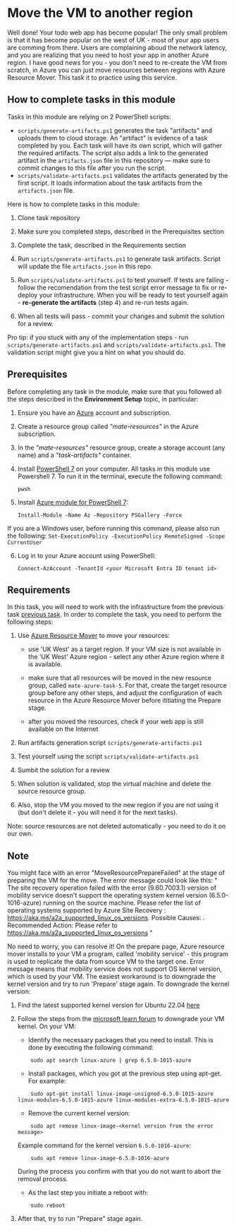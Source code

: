 # Move the VM to another region

Well done! Your todo web app has become popular! The only small problem is that it has become popular on the west of UK - most of your app users are comming from there. Users are complaining aboud the network latency, and you are realizing that you need to host your app in another Azure region. I have good news for you - you don't need to re-create the VM from scratch, in Azure you can just move resources between regions with Azure Resource Mover. This task it to practice using this service. 

## How to complete tasks in this module 

Tasks in this module are relying on 2 PowerShell scripts: 

- `scripts/generate-artifacts.ps1` generates the task "artifacts" and uploads them to cloud storage. An "artifact" is evidence of a task completed by you. Each task will have its own script, which will gather the required artifacts. The script also adds a link to the generated artifact in the `artifacts.json` file in this repository — make sure to commit changes to this file after you run the script. 
- `scripts/validate-artifacts.ps1` validates the artifacts generated by the first script. It loads information about the task artifacts from the `artifacts.json` file.

Here is how to complete tasks in this module:

1. Clone task repository

2. Make sure you completed steps, described in the Prerequisites section

3. Complete the task, described in the Requirements section 

4. Run `scripts/generate-artifacts.ps1` to generate task artifacts. Script will update the file `artifacts.json` in this repo. 

5. Run `scripts/validate-artifacts.ps1` to test yourself. If tests are failing - follow the recomendation from the test script error message to fix or re-deploy your infrastructure. When you will be ready to test yourself again - **re-generate the artifacts** (step 4) and re-run tests again. 

6. When all tests will pass - commit your changes and submit the solution for a review. 

Pro tip: if you stuck with any of the implementation steps - run `scripts/generate-artifacts.ps1` and `scripts/validate-artifacts.ps1`. The validation script might give you a hint on what you should do.  

## Prerequisites

Before completing any task in the module, make sure that you followed all the steps described in the **Environment Setup** topic, in particular: 

1. Ensure you have an [Azure](https://azure.microsoft.com/en-us/free/) account and subscription.

2. Create a resource group called *"mate-resources"* in the Azure subscription.

3. In the *"mate-resources"* resource group, create a storage account (any name) and a *"task-artifacts"* container.

4. Install [PowerShell 7](https://learn.microsoft.com/en-us/powershell/scripting/install/installing-powershell?view=powershell-7.4) on your computer. All tasks in this module use Powershell 7. To run it in the terminal, execute the following command: 
    ```
    pwsh
    ```

5. Install [Azure module for PowerShell 7](https://learn.microsoft.com/en-us/powershell/azure/install-azure-powershell?view=azps-11.3.0): 
    ```
    Install-Module -Name Az -Repository PSGallery -Force
    ```
If you are a Windows user, before running this command, please also run the following: 
    ```
    Set-ExecutionPolicy -ExecutionPolicy RemoteSigned -Scope CurrentUser
    ```

6. Log in to your Azure account using PowerShell:
    ```
    Connect-AzAccount -TenantId <your Microsoft Entra ID tenant id>
    ```

## Requirements

In this task, you will need to work with the infrastructure from the previous task [previous task](https://github.com/mate-academy/azure_task_3_attach_data_disk). In order to complete the task, you need to perform the following steps: 


1. Use [Azure Resource Mover](https://learn.microsoft.com/en-us/azure/resource-mover/tutorial-move-region-virtual-machines) to move your resources: 
    
    - use 'UK West' as a target region. If your VM size is not available in the 'UK West' Azure region - select any other Azure region where it is available. 

    - make sure that all resources will be moved in the new resource group, called `mate-azure-task-5`. For that, create the target resource group before any other steps, and adjust the configuration of each resource in the Azure Resource Mover before ititiating the Prepare stage. 

    - after you moved the resources, check if your web app is still available on the Internet 

2. Run artifacts generation script `scripts/generate-artifacts.ps1`

3. Test yourself using the script `scripts/validate-artifacts.ps1`

4. Sumbit the solution for a review

5. When solution is validated, stop the virtual machine and delete the source resource group. 

6. Also, stop the VM you moved to the new region if you are not using it (but don't delete it - you will need it for the next tasks). 

Note: source resources are not deleted automatically - you need to do it on our own. 

## Note

You might face with an error "MoveResourcePrepareFailed" at the stage of preparing the VM for the move. The error message could look like this:
"
The site recovery operation failed with the error (9.60.7003.1) version of mobility service doesn't support the operating system kernel version (6.5.0-1016-azure) running on the source machine. Please refer the list of operating systems supported by Azure Site Recovery : https://aka.ms/a2a_supported_linux_os_versions.
Possible Causes: .
Recommended Action: Please refer to https://aka.ms/a2a_supported_linux_os_versions
"

No need to worry, you can resolve it! 
On the prepare page, Azure resource mover installs to your VM a program, called 'mobility service' - this program is used to replicate the data from source VM to the target one. Error message means that mobility service does not support OS kernel version, which is used by your VM. The easiest workaround is to downgrade the kernel version and try to run 'Prepare' stage again. To downgrade the kernel version:

1. Find the latest supported kernel version for Ubuntu 22.04 [here](https://learn.microsoft.com/en-us/azure/site-recovery/azure-to-azure-support-matrix#linux)

2. Follow the steps from the [microsoft learn forum](https://learn.microsoft.com/en-us/answers/questions/918155/how-can-i-downgrade-the-kernel-version-of-ubuntu-o) to downgrade your VM kernel. On your VM:

    - Identify the necessary packages that you need to install. This is done by executing the following command:
    ```
        sudo apt search linux-azure | grep 6.5.0-1015-azure
    ```

    - Install packages, which you got at the previous step using apt-get. For example: 
    ```
        sudo apt-get install linux-image-unsigned-6.5.0-1015-azure linux-modules-6.5.0-1015-azure linux-modules-extra-6.5.0-1015-azure
    ```

    - Remove the current kernel version: 
    
    ```
        sudo apt remove linux-image-<kernel version from the error message>
    ```
    Example command for the kernel version `6.5.0-1016-azure`: 
    
    ```
        sudo apt remove linux-image-6.5.0-1016-azure
    ```
    
    During the process you confirm with <No> that you do not want to abort the removal process.
    
    - As the last step you initiate a reboot with:
    
    ```
        sudo reboot
    ``` 

3. After that, try to run "Prepare" stage again.
